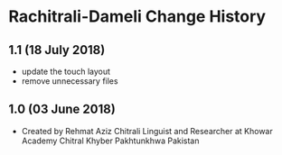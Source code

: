 Rachitrali-Dameli Change History
=======================

1.1 (18 July 2018)
-----------------

* update the touch layout
* remove unnecessary files

1.0 (03 June 2018)
-----------------

* Created by Rehmat Aziz Chitrali Linguist and Researcher at Khowar Academy Chitral Khyber Pakhtunkhwa Pakistan

